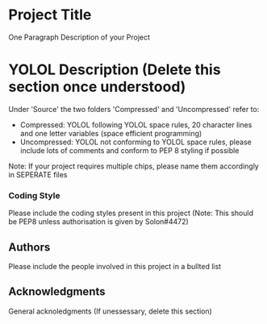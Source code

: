 # Project Title

One Paragraph Description of your Project

# YOLOL Description (Delete this section once understood)

Under 'Source' the two folders 'Compressed' and 'Uncompressed' refer to:

* Compressed: YOLOL following YOLOL space rules, 20 character lines and one letter variables (space efficient programming)
* Uncompressed: YOLOL not conforming to YOLOL space rules, please include lots of comments and conform to PEP 8 styling if possible

Note: If your project requires multiple chips, please name them accordingly in SEPERATE files

### Coding Style

Please include the coding styles present in this project (Note: This should be PEP8 unless authorisation is given by Solon#4472)

## Authors

Please include the people involved in this project in a bullted list

## Acknowledgments

General acknoledgments (If unessessary, delete this section)
